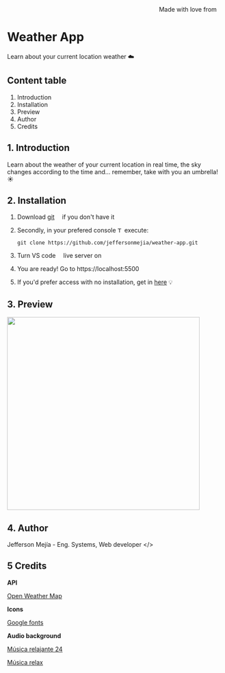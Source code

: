 <div align="right">
Made with love from <img src='https://i.postimg.cc/Mc25FLHJ/Flag-of-Ecuador.png' width='10'/> 
</div>

# **Weather App**

Learn about your current location weather ☁️

## Content table

1. Introduction
2. Installation
3. Preview
4. Author
5. Credits

## 1. Introduction

Learn about the weather of your current location in real time, the sky changes according to the time and... remember, take with you an umbrella! ☀️

## 2. Installation

1. Download [git](https://git-scm.com/downloads) <img src='https://i.postimg.cc/4nGTxK8y/Git-Icon-1788-C.png' width="10"/> if you don't have it
2. Secondly, in your prefered console <img src='https://i.postimg.cc/GmBZnx3K/7560719.png' width="12" alt="Terminal freepik by Royyan Wijaya"/> execute:

   ```
   git clone https://github.com/jeffersonmejia/weather-app.git
   ```

3. Turn VS code <img src='https://code.visualstudio.com/favicon.ico' width="10"/> live server on

4. You are ready! Go to https://localhost:5500 <img src='https://i.postimg.cc/76PGf6WB/google-chrome-logo-png-0.png' width="12"/>

6. If you'd prefer access with no installation, get in [here](https://jeffersonmejia.github.io/weather) 💡

## 3. Preview

<img src="https://i.postimg.cc/RF14k5Qw/main.png" width="450"/>

## 4. Author

Jefferson Mejía - Eng. Systems, Web developer </>

## 5 Credits

**API**

[Open Weather Map](https://openweathermap.org/)

**Icons**

[Google fonts](https://fonts.google.com/about)

**Audio background**

[Música relajante 24](https://www.youtube.com/@musicarelajante24)

[Música relax](https://www.youtube.com/@musicarelax8342)
